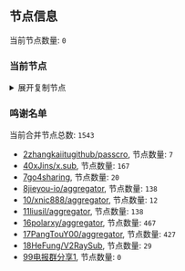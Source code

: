 
## 节点信息
当前节点数量: `0`
### 当前节点
<details>
  <summary>展开复制节点</summary>

    

</details>

### 鸣谢名单
当前合并节点总数: `1543`
- [2zhangkaiitugithub/passcro](https://github.com/zhangkaiitugithub/passcro), 节点数量: `7`
- [40xJins/x.sub](https://github.com/0xJins/x.sub), 节点数量: `167`
- [7go4sharing](https://github.com/go4sharing), 节点数量: `20`
- [8jieyou-io/aggregator](https://github.com/jieyou-io/aggregator), 节点数量: `138`
- [10/xnic888/aggregator](https://github.com/xnic888/aggregator), 节点数量: `12`
- [11liusil/aggregator](https://github.com/liusil/aggregator), 节点数量: `138`
- [16polarxy/aggregator](https://github.com/polarxy/aggregator), 节点数量: `467`
- [17PangTouY00/aggregator](https://github.com/PangTouY00/aggregator), 节点数量: `427`
- [18HeFung/V2RaySub](https://github.com/HeFung/V2RaySub), 节点数量: `29`
- [99电报群分享1](https://github.com/cdddbc/getAirport), 节点数量: `0`


